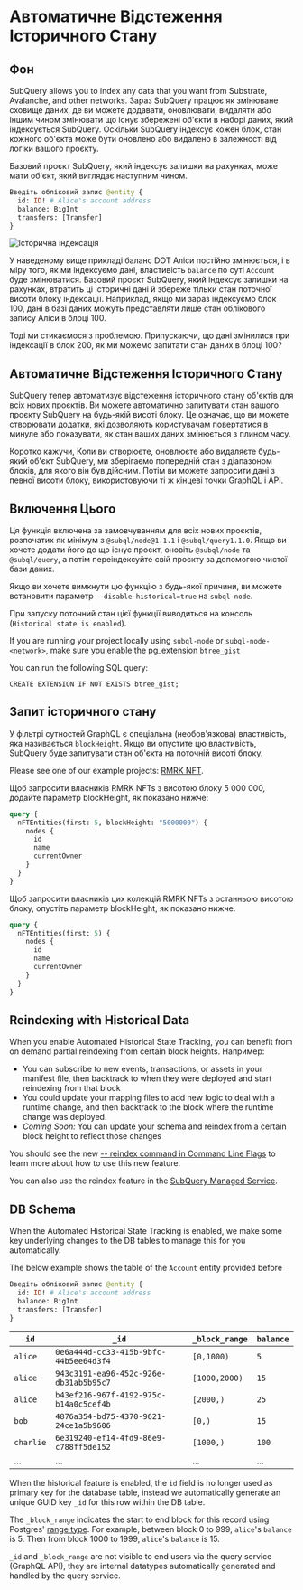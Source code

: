 # Автоматичне Відстеження Історичного Стану

## Фон

SubQuery allows you to index any data that you want from Substrate, Avalanche, and other networks. Зараз SubQuery працює як змінюване сховище даних, де ви можете додавати, оновлювати, видаляти або іншим чином змінювати що існує збережені об'єкти в наборі даних, який індексується SubQuery. Оскільки SubQuery індексує кожен блок, стан кожного об'єкта може бути оновлено або видалено в залежності від логіки вашого проєкту.

Базовий проєкт SubQuery, який індексує залишки на рахунках, може мати об'єкт, який виглядає наступним чином.

```graphql
Введіть обліковий запис @entity {
  id: ID! # Alice's account address
  balance: BigInt
  transfers: [Transfer]
}
```

![Історична індексація](/assets/img/run_publish/historic_indexing.png)

У наведеному вище прикладі баланс DOT Аліси постійно змінюється, і в міру того, як ми індексуємо дані, властивість ` balance ` по суті ` Account ` буде змінюватися. Базовий проєкт SubQuery, який індексує залишки на рахунках, втратить ці Історичні дані й збереже тільки стан поточної висоти блоку індексації. Наприклад, якщо ми зараз індексуємо блок 100, дані в базі даних можуть представляти лише стан облікового запису Аліси в блоці 100.

Тоді ми стикаємося з проблемою. Припускаючи, що дані змінилися при індексації в блок 200, як ми можемо запитати стан даних в блоці 100?

## Автоматичне Відстеження Історичного Стану

SubQuery тепер автоматизує відстеження історичного стану об'єктів для всіх нових проєктів. Ви можете автоматично запитувати стан вашого проєкту SubQuery на будь-якій висоті блоку. Це означає, що ви можете створювати додатки, які дозволяють користувачам повертатися в минуле або показувати, як стан ваших даних змінюється з плином часу.

Коротко кажучи, Коли ви створюєте, оновлюєте або видаляєте будь-який об'єкт SubQuery, ми зберігаємо попередній стан з діапазоном блоків, для якого він був дійсним. Потім ви можете запросити дані з певної висоти блоку, використовуючи ті ж кінцеві точки GraphQL і API.

## Включення Цього

Ця функція включена за замовчуванням для всіх нових проєктів, розпочатих як мінімум з `@subql/node@1.1.1` і `@subql/query1.1.0`. Якщо ви хочете додати його до що існує проєкт, оновіть `@subql/node` та `@subql/query`, а потім переіндексуйте свій проєкту за допомогою чистої бази даних.

Якщо ви хочете вимкнути цю функцію з будь-якої причини, ви можете встановити параметр `--disable-historical=true` на `subql-node`.

При запуску поточний стан цієї функції виводиться на консоль (`Historical state is enabled`).

If you are running your project locally using `subql-node` or `subql-node-<network>`, make sure you enable the pg_extension `btree_gist`

You can run the following SQL query:

```shell
CREATE EXTENSION IF NOT EXISTS btree_gist;
```

## Запит історичного стану

У фільтрі сутностей GraphQL є спеціальна (необов'язкова) властивість, яка називається `blockHeight`. Якщо ви опустите цю властивість, SubQuery буде запитувати стан об'єкта на поточній висоті блоку.

Please see one of our example projects: [RMRK NFT](https://github.com/subquery/tutorial-rmrk-nft).

Щоб запросити власників RMRK NFTs з висотою блоку 5 000 000, додайте параметр blockHeight, як показано нижче:

```graphql
query {
  nFTEntities(first: 5, blockHeight: "5000000") {
    nodes {
      id
      name
      currentOwner
    }
  }
}
```

Щоб запросити власників цих колекцій RMRK NFTs з останньою висотою блоку, опустіть параметр blockHeight, як показано нижче.

```graphql
query {
  nFTEntities(first: 5) {
    nodes {
      id
      name
      currentOwner
    }
  }
}
```

## Reindexing with Historical Data

When you enable Automated Historical State Tracking, you can benefit from on demand partial reindexing from certain block heights. Например:

- You can subscribe to new events, transactions, or assets in your manifest file, then backtrack to when they were deployed and start reindexing from that block
- You could update your mapping files to add new logic to deal with a runtime change, and then backtrack to the block where the runtime change was deployed.
- _Coming Soon:_ You can update your schema and reindex from a certain block height to reflect those changes

You should see the new [-- reindex command in Command Line Flags](./references.md#reindex) to learn more about how to use this new feature.

You can also use the reindex feature in the [SubQuery Managed Service](https://managedservice.subquery.network).

## DB Schema

When the Automated Historical State Tracking is enabled, we make some key underlying changes to the DB tables to manage this for you automatically.

The below example shows the table of the `Account` entity provided before

```graphql
Введіть обліковий запис @entity {
  id: ID! # Alice's account address
  balance: BigInt
  transfers: [Transfer]
}
```

| `id`      | `_id`                                  | `_block_range` | `balance` |
| --------- | -------------------------------------- | -------------- | --------- |
| `alice`   | `0e6a444d-cc33-415b-9bfc-44b5ee64d3f4` | `[0,1000)`     | `5`       |
| `alice`   | `943c3191-ea96-452c-926e-db31ab5b95c7` | `[1000,2000)`  | `15`      |
| `alice`   | `b43ef216-967f-4192-975c-b14a0c5cef4b` | `[2000,)`      | `25`      |
| `bob`     | `4876a354-bd75-4370-9621-24ce1a5b9606` | `[0,)`         | `15`      |
| `charlie` | `6e319240-ef14-4fd9-86e9-c788ff5de152` | `[1000,)`      | `100`     |
| ...       | ...                                    | ...            | ...       |

When the historical feature is enabled, the `id` field is no longer used as primary key for the database table, instead we automatically generate an unique GUID key `_id` for this row within the DB table.

The `_block_range` indicates the start to end block for this record using Postgres' [range type](https://www.postgresql.org/docs/current/rangetypes.html). For example, between block 0 to 999, `alice`'s `balance` is 5. Then from block 1000 to 1999, `alice`'s `balance` is 15.

`_id` and `_block_range` are not visible to end users via the query service (GraphQL API), they are internal datatypes automatically generated and handled by the query service.
